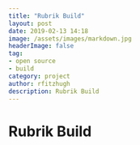 ```yaml
---
title: "Rubrik Build"
layout: post
date: 2019-02-13 14:18
image: /assets/images/markdown.jpg
headerImage: false
tag:
- open source
- build
category: project
author: rfitzhugh
description: Rubrik Build
---
```


# Rubrik Build

